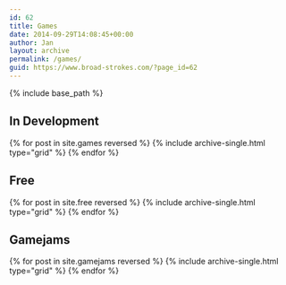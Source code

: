 ```yaml
---
id: 62
title: Games
date: 2014-09-29T14:08:45+00:00
author: Jan
layout: archive
permalink: /games/
guid: https://www.broad-strokes.com/?page_id=62
---
```


{% include base_path %}

<h2>In Development</h2>

<div class="grid__wrapper">
  {% for post in site.games reversed %}
    {% include archive-single.html type="grid" %}
  {% endfor %}
</div>

<h2>Free</h2>

<div class="grid__wrapper">
  {% for post in site.free reversed %}
    {% include archive-single.html type="grid" %}
  {% endfor %}
</div>

<h2>Gamejams</h2>

<div class="grid__wrapper">
  {% for post in site.gamejams reversed %}
    {% include archive-single.html type="grid" %}
  {% endfor %}
</div>
